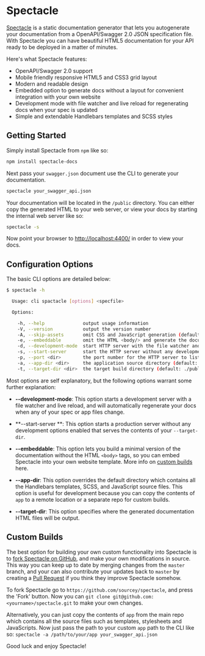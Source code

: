 # Spectacle

[Spectacle](http://sourcey.com/spectacle) is a static documentation generator that lets you autogenerate your documentation from a OpenAPI/Swagger 2.0 JSON specification file. With Spectacle you can have beautiful HTML5 documentation for your API ready to be deployed in a matter of minutes.

Here's what Spectacle features:

* OpenAPI/Swagger 2.0 support
* Mobile friendly responsive HTML5 and CSS3 grid layout
* Modern and readable design
* Embedded option to generate docs without a layout for convenient integration with your own website
* Development mode with file watcher and live reload for regenerating docs when your spec is updated
* Simple and extendable Handlebars templates and SCSS styles

## Getting Started

Simply install Spectacle from `npm` like so:

```bash
npm install spectacle-docs
```

Next pass your `swagger.json` document use the CLI to generate your documentation.

```bash
spectacle your_swagger_api.json
```

Your documentation will be located in the `/public` directory. You can either copy the generated HTML to your web server, or view your docs by starting the internal web server like so:

```bash
spectacle -s
```

Now point your browser to [http://localhost:4400/](http://localhost:4400/) in order to view your docs.

## Configuration Options

The basic CLI options are detailed below:

```bash
$ spectacle -h

  Usage: cli spactacle [options] <specfile>

  Options:

    -h, --help              output usage information
    -V, --version           output the version number
    -A, --skip-assets       omit CSS and JavaScript generation (default: false)
    -e, --embeddable        omit the HTML <body/> and generate the documentation content only (default: false)
    -d, --development-mode  start HTTP server with the file watcher and live reload (default: false)
    -s, --start-server      start the HTTP server without any development features
    -p, --port <dir>        the port number for the HTTP server to listen on (default: 4400)
    -a, --app-dir <dir>     the application source directory (default: ./app)
    -t, --target-dir <dir>  the target build directory (default: ./public)
```

Most options are self explanatory, but the following options warrant some further explanation:

* **--development-mode**: This option starts a development server with a file watcher and live reload, and will automatically regenerate your docs when any of your spec or app files change.

* **--start-server **: This option starts a production server without any development options enabled that serves the contents of your `--target-dir`.

* **--embeddable**: This option lets you build a minimal version of the documentation without the HTML `<body>` tags, so you can embed Spectacle into your own website template. More info on [custom builds](#custom-builds) here.

* **--app-dir**: This option overrides the default directory which contains all the Handlebars templates, SCSS, and JavaScript source files. This option is useful for development because you can copy the contents of `app` to a remote location or a separate repo for custom builds.

* **--target-dir**: This option specifies where the generated documentation HTML files will be output.

## Custom Builds

The best option for building your own custom functionality into Spectacle is to [fork Spectacle on GitHub](https://help.github.com/articles/fork-a-repo/), and make your own modifications in source. This way you can keep up to date by merging changes from the `master` branch, and your can also contribute your updates back to `master` by creating a [Pull Request](https://help.github.com/articles/creating-a-pull-request/) if you think they improve Spectacle somehow.

To fork Spectacle go to `https://github.com/sourcey/spectacle`, and press the 'Fork' button. Now you can `git clone git@github.com:<yourname>/spectacle.git` to make your own changes.

Alternatively, you can just copy the contents of `app` from the main repo which contains all the source files such as templates, stylesheets and JavaScripts. Now just pass the path to your custom `app` path to the CLI like so: `spectacle -a /path/to/your/app your_swagger_api.json`

Good luck and enjoy Spectacle!
